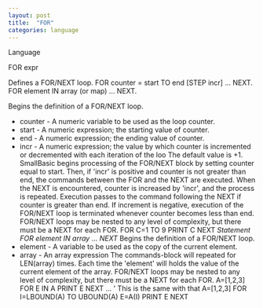 ```yaml
---
layout: post
title:  "FOR"
categories: language
---
```

Language

FOR expr

Defines a FOR/NEXT loop. FOR counter = start TO end [STEP incr] ... NEXT.  FOR element IN array (or map) ... NEXT.


Begins the definition of a FOR/NEXT loop.
* counter - A numeric variable to be used as the loop counter.
* start - A numeric expression; the starting value of counter.
* end - A numeric expression; the ending value of counter.
* incr - A numeric expression; the value by which counter is incremented or decremented with each iteration of the loo The default value is +1.
SmallBasic begins processing of the FOR/NEXT block by setting counter equal to start. Then, if 'incr' is positive and counter is not greater than end, the commands between the FOR and the NEXT are executed.
When the NEXT is encountered, counter is increased by 'incr', and the process is repeated. Execution passes to the command following the NEXT if counter is greater than end.
If increment is negative, execution of the FOR/NEXT loop is terminated whenever counter becomes less than end.
FOR/NEXT loops may be nested to any level of complexity, but there must be a NEXT for each FOR.
FOR C=1 TO 9
    PRINT C
NEXT
*Statement FOR element IN array ... NEXT*
Begins the definition of a FOR/NEXT loop.
* element - A variable to be used as the copy of the current element.
* array - An array expression
The commands-block will repeated for LEN(array) times. Each time the 'element' will holds the value of the current element of the array.
FOR/NEXT loops may be nested to any level of complexity, but there must be a NEXT for each FOR.
A=[1,2,3]
FOR E IN A
    PRINT E
NEXT
...
' This is the same with that
A=[1,2,3]
FOR I=LBOUND(A) TO UBOUND(A)
    E=A(I)
    PRINT E
NEXT

